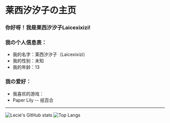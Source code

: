 # 莱西汐汐子の主页
### 你好呀！我是莱西汐汐子Laicexixizi!
### 我の个人信息表：
- 我的名字：莱西汐汐子（Laicexixizi）
- 我的性别：未知
- 我的年龄：13
### 我の爱好：
- 我喜欢的游戏：
- Paper Lily -- 纸百合
---
![Lecie's GitHub stats](https://github-readme-stats.vercel.app/api?username=Lacielx)
![Top Langs](https://github-readme-stats.vercel.app/api/top-langs/?username=Lacielx)
